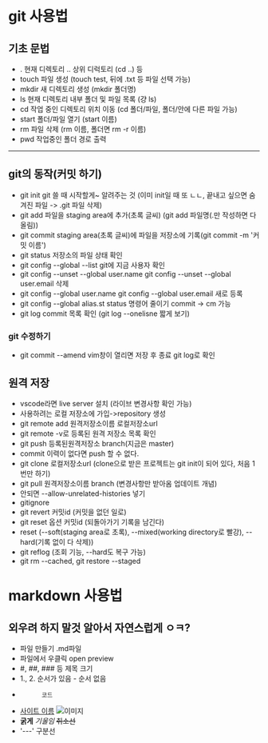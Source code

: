 # git 사용법
## 기초 문법
- . 현재 디렉토리 .. 상위 디럭토리 (cd ..) 등
- touch 파일 생성 (touch test, 뒤에 .txt 등 파일 선택 가능)
- mkdir 새 디렉토리 생성 (mkdir 폴더명)
- ls 현재 디렉토리 내부 폴더 및 파일 목록 (걍 ls)
- cd 작업 중인 디렉토리 위치 이동 (cd 폴더/파일, 폴더/안에 다른 파일 가능)
- start 폴더/파일 열기 (start 이름)
- rm 파일 삭제 (rm 이름, 폴더면 rm -r 이름)
- pwd 작업중인 폴더 경로 출력
---
## git의 동작(커밋 하기)
- git init git 쓸 때 시작할게~ 알려주는 것 (이미 init일 때 또 ㄴㄴ, 끝내고 싶으면 숨겨진 파일 -> .git 파일 삭제)
- git add 파일을 staging area에 추가(초록 글씨) (git add 파일명(.만 작성하면 다 올림))
- git commit staging area(초록 글씨)에 파일을 저장소에 기록(git commit -m '커밋 이름')
- git status 저장소의 파일 상태 확인
- git config --global --list git에 지금 사용자 확인
- git config --unset --global user.name
git config --unset --global user.email 삭제
- git config --global user.name <name>
git config --global user.email <email> 새로 등록
- git config --global alias.st status 명령어 줄이기 commit -> cm 가능
- git log commit 목록 확인 (git log --onelisne 짧게 보기)
### git 수정하기
- git commit --amend vim창이 열리면 저장 후 종료 git log로 확인
## 원격 저장
- vscode라면 live server 설치 (라이브 변경사항 확인 가능)
- 사용하려는 로컬 저장소에 가입->repository 생성
- git remote add 원격저장소이름 로컬저장소url
- git remote -v로 등록된 원격 저장소 목록 확인
- git push 등록된원격저장소 branch(지금은 master)
- commit 이력이 없다면 push 할 수 없다.
- git clone 로컬저장소url (clone으로 받은 프로젝트는 git init이 되어 있다, 처음 1번만 하기)
- git pull 원격저장소이름 branch (변경사항만 받아옴 업데이트 개념)
- 안되면 --allow-unrelated-histories 넣기
- gitignore
- git revert 커밋id (커밋을 없던 일로)
- git reset 옵션 커밋id (되돌아가기 기록을 남긴다)
- reset (--soft(staging area로 초록), --mixed(working directory로 빨강), --hard(기록 없이 다 삭제))
- git reflog (조회 기능, --hard도 복구 가능)
- git rm --cached, git restore --staged
# markdown 사용법
## 외우려 하지 말것 알아서 자연스럽게 ㅇㅋ?
- 파일 만들기 .md파일
- 파일에서 우클릭 open preview
- #, ##, ### 등 제목 크기
- 1., 2. 순서가 있음 - 순서 없음
- ``` 코드 언어
        코드
    ```
- [사이트 이름](링크) ![이미지](링크)
- **굵게** *기울임* ~~취소선~~
- '---' 구분선
